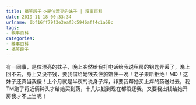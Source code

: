 ```yaml
---
title: 搞笑段子->是位漂亮的妹子 | 糗事百科
date: 2019-11-18 00:33:34
urlname: 0bf16ff79f3e3eaf3c5946aff4c1a69c
tags: 
- 糗事百科
categories:
- 糗事百科
- 搞笑段子
---
```

有一同事，是位漂亮的妹子，晚上突然给我打电话给我说租房的钥匙弄丢了，晚上回不去，身上又没带钱，要我借给她钱去住旅馆住一晚！老子果断拒绝！MD！这妹子还真当我傻！上个月就是半夜的说身子痒，非要我帮她买止痒的药送过去，我TM跑了将近俩钟头才给她买到药，十几块钱到现在都没还我，又要我出钱给她开房我才不上当呢！


